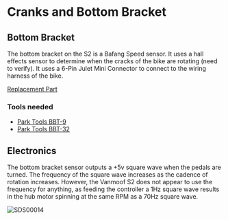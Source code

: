 # Cranks and Bottom Bracket

## Bottom Bracket

The bottom bracket on the S2 is a Bafang Speed sensor. It uses a hall effects sensor to determine when the cracks of the bike are rotating (need to verify). It uses a 6-Pin Julet Mini Connector to connect to the wiring harness of the bike.

[Replacement Part](https://www.aliexpress.com/item/1005002790035485.html)

### Tools needed

* [Park Tools BBT-9](https://www.parktool.com/product/bottom-bracket-tool-bbt-9)
* [Park Tools BBT-32](https://www.parktool.com/product/bottom-bracket-tool-bbt-32?category=Crank%20%26%20Bottom%20Bracket)

## Electronics

The bottom bracket sensor outputs a +5v square wave when the pedals are turned. The frequency of the square wave increases as the cadence of rotation increases. However, the Vanmoof S2 does not appear to use the frequency for anything, as feeding the controller a 1Hz square wave results in the hub motor spinning at the same RPM as a 70Hz square wave.

![SDS00014](https://user-images.githubusercontent.com/3649828/219869444-4c52f0bc-be28-4c2a-bb6b-ca33cb51ef78.png)
